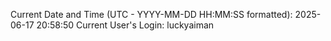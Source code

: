 Current Date and Time (UTC - YYYY-MM-DD HH:MM:SS formatted): 2025-06-17 20:58:50
Current User's Login: luckyaiman
